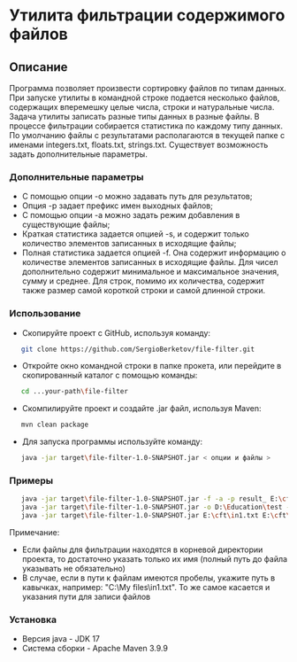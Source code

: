 # Утилита фильтрации содержимого файлов

## Описание
Программа позволяет произвести сортировку файлов по типам данных. При запуске утилиты в командной строке подается несколько файлов, содержащих вперемешку целые числа, строки и натуральные числа. Задача утилиты записать разные типы данных в разные файлы. В процессе фильтрации собирается статистика по каждому типу данных. По умолчанию файлы с результатами располагаются в текущей папке с именами integers.txt, floats.txt, strings.txt. Существует возможность задать дополнительные параметры.

### Дополнительные параметры
* С помощью опции -o можно задавать путь для результатов;
* Опция -p задает префикс имен выходных файлов;
* С помощью опции -a можно задать режим добавления в существующие файлы;
* Краткая статистика задается опцией -s, и содержит только количество элементов записанных в исходящие файлы;
* Полная статистика задается опцией -f. Она содержит информацию о количестве элементов записанных в исходящие файлы. Для чисел дополнительно содержит минимальное и максимальное значения, сумму и среднее. Для строк, помимо их количества, содержит также размер самой короткой строки и самой длинной строки.

### Использование 

* Скопируйте проект с GitHub, используя команду:
```bash 
   git clone https://github.com/SergioBerketov/file-filter.git
```
* Откройте окно командной строки в папке прокета, или перейдите в скопированный каталог с помощью команды:
```bash
   cd ...your-path\file-filter
```
* Скомпилируйте проект и создайте .jar файл, используя Maven:
```bash
   mvn clean package
```
* Для запуска программы используйте команду:
```bash
   java -jar target\file-filter-1.0-SNAPSHOT.jar < опции и файлы >
```    
### Примеры
```bash
   java -jar target\file-filter-1.0-SNAPSHOT.jar -f -a -p result_ E:\cft\in1.txt
   java -jar target\file-filter-1.0-SNAPSHOT.jar -o D:\Education\test -s E:\cft\in2.txt E:\cft\in3.txt 
   java -jar target\file-filter-1.0-SNAPSHOT.jar E:\cft\in1.txt E:\cft\in2.txt
```
Примечание: 
- Если файлы для фильтрации находятся в корневой директории проекта, то достаточно указать только их имя (полный путь до файла указывать не обязательно)
- В случае, если в пути к файлам имеются пробелы, укажите путь в кавычках, например: "C:\My files\in1.txt". То же самое касается и указания пути для записи файлов

### Установка

- Версия java - JDK 17
- Система сборки - Apache Maven 3.9.9
